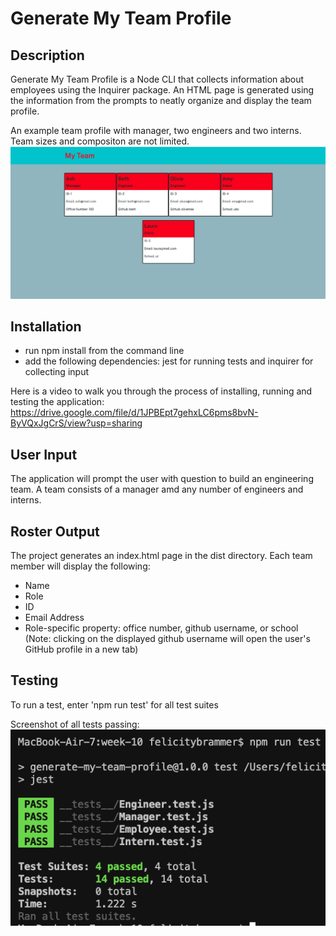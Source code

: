 # Generate My Team Profile

## Description

Generate My Team Profile is a Node CLI that collects information about employees using the Inquirer package. An HTML page is generated using the information from the prompts to neatly organize and display the team profile.

An example team profile with manager, two engineers and two interns. Team sizes and compositon are not limited.  
![screenshot](dist/screenshot2.png)

## Installation

* run npm install from the command line
* add the following dependencies: jest for running tests and inquirer for collecting input

Here is a video to walk you through the process of installing, running and testing the application: 
https://drive.google.com/file/d/1JPBEpt7gehxLC6pms8bvN-ByVQxJgCrS/view?usp=sharing

## User Input

The application will prompt the user with question to build an engineering team. A team consists of a manager amd any number of engineers and interns.

## Roster Output

The project generates an index.html page in the dist directory. 
Each team member will display the following:
* Name
* Role
* ID
* Email Address
* Role-specific property: office number, github username, or school (Note: clicking on the displayed github username will open the user's GitHub profile in a new tab)

## Testing

To run a test, enter 'npm run test' for all test suites

Screenshot of all tests passing: 
![screenshot](dist/screenshot.png)









